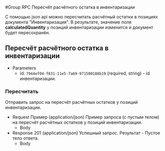 #Group RPC Пересчёт расчётного остатка в инвентаризации

С помощью json api можно пересчитать расчётный остатки в позициях документа "Инвентаризация". В результате, значение поля **calculatedQuantity** у позиций инвентаризации изменится и документ будет пересохранён.

## Пересчёт расчётного остатка в инвентаризации 

+ Parameters
  + id: `7944ef04-f831-11e5-7a69-971500188b19` (required, string) - id инвентаризации.


### Пересчитать 

Отправить запрос на пересчёт расчётных остатков у позиций инвентаризации.

+ Request Пример (application/json)
Пример запроса (с пустым телом) на пересчёт расчётных остатков у позиций инвентаризации.
  + Body
        <!-- include(body/rpc/recalcCalculatedQuantity.json) -->
+ Response 201 (application/json)
Успешный запрос. Результат - Пустое тело ответа.
  + Body
